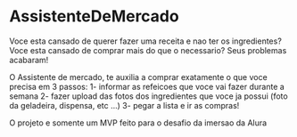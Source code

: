 # AssistenteDeMercado

Voce esta cansado de querer fazer uma receita e nao ter os ingredientes?
Voce esta cansado de comprar mais do que o necessario?
Seus problemas acabaram!

O Assistente de mercado, te auxilia a comprar exatamente o que voce precisa em 3 passos:
1- informar as refeicoes que voce vai fazer durante a semana
2- fazer upload das fotos dos ingredientes que voce ja possui (foto da geladeira, dispensa, etc ...)
3- pegar a lista e ir as compras!

O projeto e somente um MVP feito para o desafio da imersao da Alura
